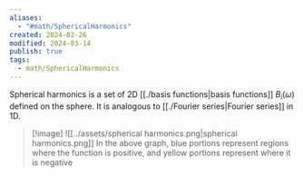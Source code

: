 ```yaml
---
aliases:
  - "#math/SphericalHarmonics"
created: 2024-02-26
modified: 2024-03-14
publish: true
tags:
  - math/SphericalHarmonics
---
```

Spherical harmonics is a set of 2D [[./basis functions|basis functions]] $B_i(\omega)$ defined on the sphere. It is analogous to [[./Fourier series|Fourier series]] in 1D.

> [!image]
![[../assets/spherical harmonics.png|spherical harmonics.png]]
In the above graph, blue portions represent regions where the function is positive, and yellow portions represent where it is negative